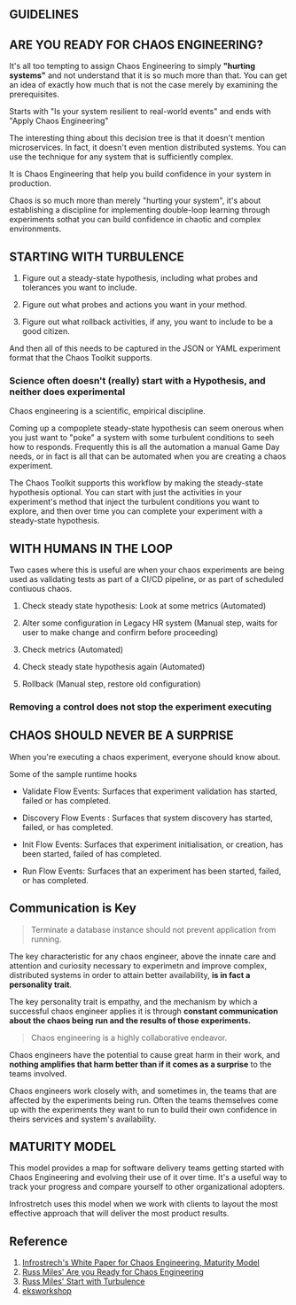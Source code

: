 ## GUIDELINES

## ARE YOU READY FOR CHAOS ENGINEERING?

It's all too tempting to assign Chaos Engineering to simply **"hurting systems"** and not understand that it is so much more than that. You can get an idea of exactly how much that is not the case merely by examining the prerequisites. 

Starts with "Is your system resilient to real-world events" and ends with "Apply Chaos Engineering"

The interesting thing about this decision tree is that it doesn't mention microservices. In fact, it doesn't even mention distributed systems. You can use the technique for any system that is sufficiently complex.

It is Chaos Engineering that help you build confidence in your system in production.

Chaos is so much more than merely "hurting your system", it's about establishing a discipline for implementing double-loop learning through experiments sothat you can build confidence in chaotic and complex environments.

## STARTING WITH TURBULENCE
1. Figure out a steady-state hypothesis, including what probes and tolerances you want to include.

2. Figure out what probes and actions you want in your method.

3. Figure out what rollback activities, if any, you want to include to be a good citizen.

And then all of this needs to be captured in the JSON or YAML experiment format that the Chaos Toolkit supports.

### Science often doesn't (really) start with a Hypothesis, and neither does experimental 

Chaos engineering is a scientific, empirical discipline.

Coming up a compoplete steady-state hypothesis can seem onerous when you just want to "poke" a system with some turbulent conditions to seeh how to responds. Frequently this is all the automation a manual Game Day needs, or in fact is all that can be automated when you are creating a chaos experiment.

The Chaos Toolkit supports this workflow by making the steady-state hypothesis optional. You can start with just the activities in your experiment's method that inject the turbulent conditions you want to explore, and then over time you can complete your experiment with a steady-state hypothesis.

## WITH HUMANS IN THE LOOP
Two cases where this is useful are when your chaos experiments are being used as validating tests as part of a CI/CD pipeline, or as part of scheduled contiuous chaos.

1. Check steady state hypothesis: Look at some metrics (Automated)

2. Alter some configuration in Legacy HR system (Manual step, waits for user to make change and confirm before proceeding)

3. Check metrics (Automated)

4. Check steady state hypothesis again (Automated)

5. Rollback (Manual step, restore old configuration)

### Removing a control does not stop the experiment executing

## CHAOS SHOULD NEVER BE A SURPRISE
When you're executing a chaos experiment, everyone should know about.

Some of the sample runtime hooks
- Validate Flow Events: Surfaces that experiment validation has started, failed or has completed.

- Discovery Flow Events : Surfaces that system discovery has started, failed, or has completed.

- Init Flow Events: Surfaces that experiment initialisation, or creation, has been started, failed of has completed.

- Run Flow Events: Surfaces that an experiment has been started, failed, or has completed.

## Communication is Key

> Terminate a database instance should not prevent application from running.

The key characteristic for any chaos engineer, above the innate care and attention and curiosity necessary to experimetn and improve complex, distributed systems in order to attain better availability, **is in fact a personality trait**.

The key personality trait is empathy, and the mechanism by which a successful chaos engineer applies it is through **constant communication about the chaos being run and the results of those experiments.**

> Chaos engineering is a highly collaborative endeavor.

Chaos engineers have the potential to cause great harm in their work, and **nothing amplifies that harm better than if it comes as a surprise** to the teams involved.

Chaos engineers work closely with, and sometimes in, the teams that are affected by the experiments being run. Often the teams themselves come up with the experiments they want to run to build their own confidence in theirs services and system's availability.

## MATURITY MODEL
This model provides a map for software delivery teams getting started with Chaos Engineering and evolving their use of it over time. It's a useful way to track your progress and compare yourself to other organizational adopters.

Infrostretch uses this model when we work with clients to layout the most effective approach that will deliver the most product results.

## Reference
1. [Infrostrech's White Paper for Chaos Engineering, Maturity Model](https://www.infostretch.com/resources/white-papers/chaos-engineering/)
2. [Russ Miles' Are you Ready for Chaos Engineering](https://medium.com/russmiles/are-you-ready-for-chaos-engineering-59b859091281)
3. [Russ Miles' Start with Turbulence](https://medium.com/chaos-toolkit/starting-with-turbulence-6b3a8888a005)
4. [eksworkshop](https://www.eksworkshop.com/)